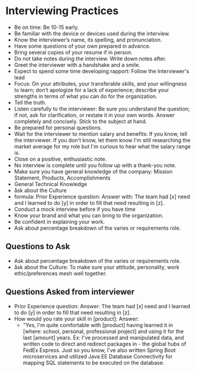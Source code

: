

# Interviewing Practices

- Be on time: Be 10-15 early.
- Be familiar with the device or devices used during the interview.
- Know the interviewer’s name, its spelling, and pronunciation.
- Have some questions of your own prepared in advance.
- Bring several copies of your resume if in person.
- Do not take notes during the interview. Write down notes after.
- Greet the interviewer with a handshake and a smile.
- Expect to spend some time developing rapport: Follow the Interviewer's lead
- Focus: On your attributes, your transferable skills, and your willingness to learn; don’t apologize for a lack of experience; describe your strengths in terms of what you can do for the organization.
- Tell the truth.
- Listen carefully to the interviewer: Be sure you understand the question; if not, ask for clarification, or restate it in your own words. Answer completely and concisely. Stick to the subject at hand.
- Be prepared for personal questions.
- Wait for the interviewer to mention salary and benefits: If you know, tell the interviewer. If you don't know, let them know I'm still researching the market average for my role but I'm curious to hear what the salary range is.
- Close on a positive, enthusiastic note.
- No interview is complete until you follow up with a thank-you note.
- Make sure you have general knowledge of the company: Mission Statement, Products, Accomplishments
- General Technical Knowledge
- åsk about the Culture
- formula: Prior Experience question: Answer with: The team had [x] need and I learned to do [y] in order to fill that need resulting in [z].
- Conduct a mock interview before if you have time
- Know your brand and what you can bring to the organization.
- Be confident in explaining your work.
- Ask about percentage breakdown of the varies or requirements role.

## Questions to Ask

- Ask about percentage breakdown of the varies or requirements role.
- åsk about the Culture: To make sure your attitude, personality, work ethic/preferences mesh well together.

## Questions Asked from interviewer

- Prior Experience question: Answer: The team had [x] need and I learned to do [y] in order to fill that need resulting in [z].
- How would you rate your skill in [product]: Answer:
  - "Yes, I'm quite comfortable with [product] having learned it in [where: school, personal, professional project] and using it for the last [amount] years. Ex: I've processed and manipulated data, and written code to direct and redirect packages in - the global hubs of FedEx Express. Just so you know, I've also written Spring Boot microservices and utilized Java EE Database Connectivity for mapping SQL statements to be executed on the database.
